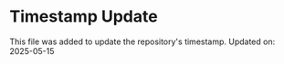 # Timestamp Update

This file was added to update the repository's timestamp.
Updated on: 2025-05-15
 
